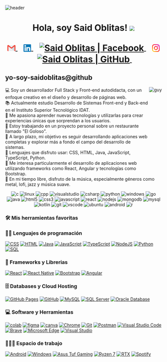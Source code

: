  ![header](https://user-images.githubusercontent.com/59575502/127335491-fdba1874-e943-4d3c-ab8c-678ffe22f8b8.png)
<h1 align="center">
Hola, soy Said Oblitas! <img src="https://raw.githubusercontent.com/nixin72/nixin72/master/wave.gif" width="50px"></img> 
    
<p align="center">
  <a href="mailto:junioroblitas50@gmail.com" >
    <img align="center" alt="Said Oblitas | Gmail" width="26px" src="https://github.com/SatYu26/SatYu26/blob/master/Assets/Gmail.svg" />
  </a> &nbsp;&nbsp;
  
  <a href="https://www.linkedin.com/in/said-oblitas/" target="_blank">
    <img align="center" alt="Said Oblitas | Linkedin" width="24px" src="https://github.com/SatYu26/SatYu26/blob/master/Assets/Linkedin.svg" />
  </a> &nbsp;&nbsp;
  
  <a href="https://www.facebook.com/junior.S.Oblitas.07/" target="_blank">
      <img align="center" alt="Said Oblitas | Facebook" width="24px" src="https://upload.wikimedia.org/wikipedia/en/thumb/0/04/Facebook_f_logo_%282021%29.svg/100px-Facebook_f_logo_%282021%29.svg.png" />
  </a> &nbsp;&nbsp;
  
  <a href="https://www.instagram.com/said.oblitas_07/" target="_blank">
    <img align="center" alt="Said Oblitas | Instagram" width="24px" src="https://github.com/SatYu26/SatYu26/blob/master/Assets/Instagram.svg" />
  </a> &nbsp;&nbsp;
  
  <a href="https://github.com/saidoblitas" target="_blank">
    <img align="center" alt="Said Oblitas | GitHub" width="26px" src="https://upload.wikimedia.org/wikipedia/commons/thumb/a/ae/Github-desktop-logo-symbol.svg/1024px-Github-desktop-logo-symbol.svg.png" />
  </a> &nbsp;&nbsp;
<p> 


<p> 




yo-soy-saidoblitas@github  
-------------------------  

<img align="right" height="270px" alt="guy" src="https://camo.githubusercontent.com/a9018229e78d674348171929c4fd61ae0f248e84c8027e3b96f4cbe0178fb1c0/68747470733a2f2f692e70696e696d672e636f6d2f6f726967696e616c732f65342f32362f37302f65343236373032656466383734623138316163656431653266613563366364652e676966" data-canonical-src="https://i.pinimg.com/originals/e4/26/70/e426702edf874b181aced1e2fa5c6cde.gif" style="max-width: 100%; display: inline-block;" data-target="animated-image.originalImage">💻 Soy un desarrollador Full Stack y Front-end autodidacta, con un enfoque creativo en el diseño y desarrollo de páginas web.   
📚 Actualmente estudio Desarrollo de Sistemas Front-end y Back-end en el Instituto Superior Tecnológico IDAT.  
📝 Me apasiona aprender nuevas tecnologías y utilizarlas para crear experiencias únicas que sorprendan a los usuarios.  
🔭 Estoy trabajando en un proyecto personal sobre un restaurante llamado "El Goloso".  
🌱 A largo plazo, mi objetivo es seguir desarrollando aplicaciones web completas y explorar más a fondo el campo del desarrollo de sistemas.  
🌟 Lenguajes que disfruto usar: CSS, HTML, Java, JavaScript, TypeScript, Python.  
🚩 Me interesa particularmente el desarrollo de aplicaciones web utilizando frameworks como React, Angular y tecnologías como Bootstrap.  
🎵 En mi tiempo libre, disfruto de la música, especialmente géneros como metal, lofi, jazz y música suave.  


<p align="center">
<img src="https://user-images.githubusercontent.com/59575502/127426751-01af6b81-3523-47d2-95b8-6166f9c3c3aa.png" alt="c" width="25" height="25" />
<img src="https://user-images.githubusercontent.com/59575502/127427976-be2bc801-ad71-4480-bda4-a6f64926cb7b.png" alt="linux" width="25" height="25" />
<img src="https://user-images.githubusercontent.com/59575502/127426757-5335f7bc-c63a-4e58-9e96-f43982df842d.png" alt="cpp" width="25" height="25" />
<img src="https://user-images.githubusercontent.com/59575502/127427979-7eddf4e0-1d7e-4735-8564-6a0f641130d6.png" alt="visualstudio" width="25" height="25" />
<img src="https://user-images.githubusercontent.com/59575502/127426965-45da81b5-987d-4f44-b4d7-249fae487a0a.png" alt="csharp" width="25" height="25" />
<img src="https://user-images.githubusercontent.com/59575502/127426759-a687aa90-d647-46c9-86f7-c8e948f8095e.png" alt="python" width="25" height="25" />
<img src="https://user-images.githubusercontent.com/59575502/127427981-bfaa39a1-bce1-4f63-85c4-f61f14f39f46.png" alt="windows" width="25" height="25" />
<img src="https://user-images.githubusercontent.com/59575502/127426152-a3fa615d-646a-41ad-b40d-668f7317b1d0.png" alt="go" width="25" height="25" />
<img src="https://user-images.githubusercontent.com/59575502/127428627-06e9cfab-80ba-45a2-8891-96121397ec9c.png" alt="java" width="25" height="25" />
<img src="https://user-images.githubusercontent.com/59575502/127426309-0b2bbd98-9756-4798-ad10-f60da4a4d5fb.png" alt="html5" width="25" height="25" />
<img src="https://user-images.githubusercontent.com/59575502/127426315-abe01b56-a385-455d-9caf-40bc7022a3d3.png" alt="css3" width="25" height="25" />
<img src="https://user-images.githubusercontent.com/59575502/127426312-4a7a6d79-4b40-4b06-8c94-824ea3e8410e.png" alt="javascript" width="25" height="25" />
<img src="https://user-images.githubusercontent.com/59575502/127428633-1f18254b-97f9-4358-aec4-3143874035f8.png" alt="react" width="25" height="25" />
<img src="https://user-images.githubusercontent.com/59575502/127428631-5ab21a62-ac89-4919-9408-724df88ab245.png" alt="nodejs" width="25" height="25" />
<img src="https://user-images.githubusercontent.com/59575502/127426153-6f6d6c91-9778-43d9-a1df-95df61f23438.png" alt="mongodb" width="25" height="25" />
<img src="https://user-images.githubusercontent.com/59575502/127428630-7563c6a0-4ce4-4b21-9473-b7c2b149f3c4.png" alt="mysql" width="25" height="25" />
<img src="https://user-images.githubusercontent.com/59575502/127427343-2fe8d36c-c633-4ed2-92a2-122f08d7328b.png" alt="kotlin" width="25" height="25" />
<img src="https://user-images.githubusercontent.com/59575502/127427975-18b027b4-dc7f-4616-b9b4-42019b54e8db.png" alt="git" width="25" height="25" />
<img src="https://user-images.githubusercontent.com/59575502/127427980-4b5ba4cf-daee-474f-a500-872181ccc470.png" alt="vscode" width="25" height="25" />
<img src="https://user-images.githubusercontent.com/59575502/127427977-74d3fe09-d1c3-447a-9446-b28aae6df5cb.png" alt="ubuntu" width="25" height="25" />
<img src="https://user-images.githubusercontent.com/59575502/127427342-0ff4c732-b5dd-4f67-b4d3-e6cc3d9d7f72.png" alt="android" width="25" height="25" />
<img src="https://user-images.githubusercontent.com/59575502/127426760-7a199e4d-b13d-4da3-8df1-f3c07713d8ff.png" alt="r" width="25" height="25" />
</p>




### 🛠️ Mis herramientas favoritas

### 👨‍💻 Lenguajes de programación

<p>
    <a href="https://github.com/search?q=user%3ADenverCoder1+is%3Arepo+language%3Acss"><img alt="CSS" class="badge-icon" src="https://img.shields.io/badge/CSS%20-%231572B6.svg?logo=css3&logoColor=white"></a>
    <a href="https://github.com/search?q=user%3ADenverCoder1+is%3Arepo+language%3Ahtml"><img alt="HTML" class="badge-icon" src="https://img.shields.io/badge/HTML%20-%23E34F26.svg?logo=html5&logoColor=white"></a>
    <a href="https://github.com/search?q=user%3ADenverCoder1+is%3Arepo+language%3Ajava"><img alt="Java" class="badge-icon" src="https://img.shields.io/badge/Java-%23007396.svg?logo=java&logoColor=white"></a>
    <a href="https://github.com/search?q=user%3ADenverCoder1+is%3Arepo+language%3Ajavascript"><img alt="JavaScript" class="badge-icon" src="https://img.shields.io/badge/JavaScript%20-%23F7DF1E.svg?logo=javascript&logoColor=black"></a>
    <a href="https://github.com/search?q=user%3ADenverCoder1+is%3Arepo+language%3Atypescript"><img alt="TypeScript" class="badge-icon" src="https://img.shields.io/badge/TypeScript%20-%23007ACC.svg?logo=typescript&logoColor=white"></a>
    <a href="https://github.com/search?q=user%3ADenverCoder1+is%3Arepo+language%3Ajavascript"><img alt="NodeJS" class="badge-icon" src="https://img.shields.io/badge/Node.js%20-%2343853D.svg?logo=node.js&logoColor=white"></a>
    <a href="https://github.com/search?q=user%3ADenverCoder1+is%3Arepo+language%3Apython"><img alt="Python" class="badge-icon" src="https://img.shields.io/badge/Python%20-%2314354C.svg?logo=python&logoColor=white"></a>
    <a href="https://github.com/search?q=user%3ADenverCoder1+is%3Arepo+language%3Asql"><img alt="SQL" class="badge-icon" src="https://img.shields.io/badge/SQL%20-%23025E8C.svg?logo=amazon-dynamodb&logoColor=white"></a>
</p>

### 🧰 Frameworks y Librerias

<p>
    <a href="#"><img alt="React" class="badge-icon" src="https://img.shields.io/badge/React-20232A?style=for-the-badge&logo=react&logoColor=61DAFB"></a>
    <a href="#"><img alt="React Native" class="badge-icon" src="https://img.shields.io/badge/React_Native-20232A?style=for-the-badge&logo=react&logoColor=61DAFB"></a>
    <a href="#"><img alt="Bootstrap" class="badge-icon" src="https://img.shields.io/badge/Bootstrap-563D7C?style=for-the-badge&logo=bootstrap&logoColor=white"></a>
    <a href="#"><img alt="Angular" class="badge-icon" src="https://img.shields.io/badge/Angular-DD0031?style=for-the-badge&logo=angular&logoColor=white"></a>
</p>

### 🗄️ Databases y Cloud Hosting

<p>
    <a href="#"><img alt="GitHub Pages" class="badge-icon" src="https://img.shields.io/badge/GitHub%20Pages-%23327FC7.svg?logo=github&logoColor=white"></a>
    <a href="#"><img alt="GitHub" class="badge-icon" src="https://img.shields.io/badge/GitHub-181717?logo=github&logoColor=white"></a>
    <a href="#"><img alt="MySQL" class="badge-icon" src="https://img.shields.io/badge/MySQL-00000F?style=for-the-badge&logo=mysql&logoColor=white"></a>
    <a href="#"><img alt="SQL Server" class="badge-icon" src="https://img.shields.io/badge/SQL%20Server-%230078D4.svg?style=for-the-badge&logo=microsoft-sql-server&logoColor=white"></a>
    <a href="#"><img alt="Oracle Database" class="badge-icon" src="https://img.shields.io/badge/Oracle%20Database-%23F80000.svg?style=for-the-badge&logo=oracle&logoColor=white"></a>
</p>

### 💻 Software y Herramientas

<p>
    <a href="#"><img alt="colab" src="https://img.shields.io/badge/Colab-F9AB00?style=for-the-badge&logo=googlecolab&color=525252"/></a>
    <a href="#"><img alt="figma" src="https://img.shields.io/badge/Figma-F24E1E?style=for-the-badge&logo=figma&logoColor=white"/></a>
    <a href="#"><img alt="canva" src="https://img.shields.io/badge/Canva-%2300C4CC.svg?&style=for-the-badge&logo=Canva&logoColor=white"/></a>
    <a href="#"><img alt="Chrome" class="badge-icon" src="https://img.shields.io/badge/Chrome-3DDC84?logo=google-chrome&logoColor=white"></a>
    <a href="#"><img alt="Git" class="badge-icon" src="https://img.shields.io/badge/Git%20-%23F05033.svg?logo=git&logoColor=white"></a>
    <a href="#"><img alt="Postman" class="badge-icon" src="https://img.shields.io/badge/Postman-FF6C37?logo=postman&logoColor=white"></a>
    <a href="#"><img alt="Visual Studio Code" class="badge-icon" src="https://img.shields.io/badge/Visual%20Studio%20Code-0078d7.svg?logo=visual-studio-code&logoColor=white"></a>
    <a href="#"><img alt="Brave" class="badge-icon" src="https://img.shields.io/badge/Brave-FF6A00?logo=brave&logoColor=white"></a>
    <a href="#"><img alt="Microsoft Edge" class="badge-icon" src="https://img.shields.io/badge/Microsoft%20Edge-0078D4?logo=microsoft-edge&logoColor=white"></a>
    <a href="#"><img alt="Visual Studio" class="badge-icon" src="https://img.shields.io/badge/Visual%20Studio-5C2D91?logo=visual-studio&logoColor=white"></a>
</p>

### 👨🏽‍💻 Espacio de trabajo

<p>
    <a href="#"><img alt="Android" class="badge-icon" src="https://img.shields.io/badge/Android-3DDC84?style=for-the-badge&logo=android&logoColor=white"></a>
    <a href="#"><img alt="Windows" class="badge-icon" src="https://img.shields.io/badge/Windows-0078D6?style=for-the-badge&logo=windows&logoColor=white"></a>
    <a href="#"><img alt="Asus Tuf Gaming" class="badge-icon" src="https://img.shields.io/badge/Asus%20TUF%20Gaming-0073E6?style=for-the-badge&logo=asus&logoColor=white"></a>
    <a href="#"><img alt="Ryzen 7" class="badge-icon" src="https://img.shields.io/badge/AMD%20Ryzen%207-ED1C24?style=for-the-badge&logo=amd&logoColor=white"></a>
    <a href="#"><img alt="RTX" class="badge-icon" src="https://img.shields.io/badge/NVIDIA%20RTX-76B900?style=for-the-badge&logo=nvidia&logoColor=white"></a>
    <a href="#"><img alt="Spotify" class="badge-icon" src="https://img.shields.io/badge/Spotify-1ED760?&style=for-the-badge&logo=spotify&logoColor=white"></a>
</p>



